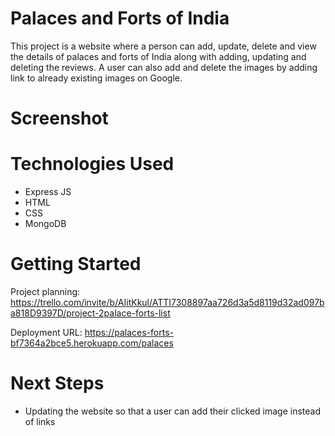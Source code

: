 # Palaces and Forts of India
This project is a website where a person can add, update, delete and view the details of palaces and forts of India along with adding, updating and deleting the reviews. A user can also add and delete the images by adding link to already existing images on Google.

# Screenshot

# Technologies Used

- Express JS
- HTML
- CSS
- MongoDB

# Getting Started

Project planning: https://trello.com/invite/b/AIitKkul/ATTI7308897aa726d3a5d8119d32ad097ba818D9397D/project-2palace-forts-list


Deployment URL: https://palaces-forts-bf7364a2bce5.herokuapp.com/palaces

# Next Steps

- Updating the website so that a user can add their clicked image instead of links